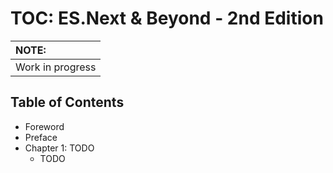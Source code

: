 # TOC: ES.Next & Beyond - 2nd Edition

| NOTE: |
| :--- |
| Work in progress |

## Table of Contents

* Foreword
* Preface
* Chapter 1: TODO
    * TODO
